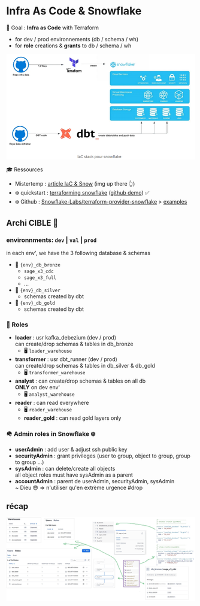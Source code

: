 # Infra As Code & Snowflake

🎯 Goal : **Infra as Code** with Terraform

- for dev / prod environnements (db / schema / wh)
- for **role** creations & **grants** to db / schema / wh

![recap](./snow_terraform_dbt.png)

🎓 Ressources

- Mistertemp : [article IaC & Snow](https://tech.mistertemp.com/infra-as-code-avec-snowflake-ab961dd4d190?gi=a9060ed6cd68) (img up there 👆)
- ❄️ quickstart : [terraforming snowflake](https://quickstarts.snowflake.com/guide/terraforming_snowflake/index.html) ([github demo](https://github.com/Snowflake-Labs/sfguide-terraform-sample)) ✅
- ❄️ Github : [Snowflake-Labs/terraform-provider-snowflake](https://github.com/Snowflake-Labs/terraform-provider-snowflake) > [examples](https://github.com/Snowflake-Labs/terraform-provider-snowflake/tree/main/examples)

## Archi CIBLE 🎯

### environnments: `dev` | `val` | `prod`

in each env', we have the 3 following database & schemas

- 🥉 `{env}_db_bronze`
  - `sage_x3_cdc`
  - `sage_x3_full`
  - ...
- 🥈 `{env}_db_silver`
  - schemas created by dbt
- 🥇 `{env}_db_gold`
  - schemas created by dbt

### 🎯 Roles

- **loader** : usr kafka_debezium (dev / prod)\
  can create/drop schemas & tables in db_bronze
  - 🖥️ `loader_warehouse`
- **transformer** : usr dbt_runner (dev / prod)\
  can create/drop schemas & tables in db_silver & db_gold
  - 🖥️ `transformer_warehouse`
- **analyst** : can create/drop schemas & tables on all db\
  **ONLY** on dev env'
  - 🖥️ `analyst_warehouse`
- **reader** : can read everywhere
  - 🖥️ `reader_warehouse`
  - **reader_gold** : can read gold layers only

### 🪖 Admin roles in Snowflake ❄️

- **userAdmin** : add user & adjust ssh public key
- **securityAdmin** : grant privileges (user to group, object to group, group to group ...)
- **sysAdmin** : can delete/create all objects\
  all object roles must have sysAdmin as a parent
- **accountAdmin** : parent de userAdmin, securityAdmin, sysAdmin\
  ~ Dieu 😎 => n'utiliser qu'en extrème urgence #drop

## récap

![recap](./demo_terraform_snowflake_brz_slv_gld.jpg)
